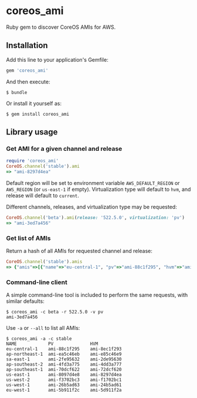 # coreos_ami

Ruby gem to discover CoreOS AMIs for AWS.

## Installation

Add this line to your application's Gemfile:

```ruby
gem 'coreos_ami'
```

And then execute:

```
$ bundle
```

Or install it yourself as:

```
$ gem install coreos_ami
```

## Library usage

### Get AMI for a given channel and release

```ruby
require 'coreos_ami'
CoreOS.channel('stable').ami
=> "ami-8297d4ea"
```

Default region will be set to environment variable
`AWS_DEFAULT_REGION` or `AWS_REGION` (or `us-east-1` if
empty). Virtualization type will default to `hvm`, and release will
default to `current`.

Different channels, releases, and virtualization type may be
requested:

```ruby
CoreOS.channel('beta').ami(release: '522.5.0', virtualization: 'pv')
=> "ami-3ed7a456"
```

### Get list of AMIs

Return a hash of all AMIs for requested channel and release:

```ruby
CoreOS.channel('stable').amis
=> {"amis"=>[{"name"=>"eu-central-1", "pv"=>"ami-88c1f295", "hvm"=>"ami-8ec1f293"}, {"name"=>"ap-northeast-1", "pv"=>"ami-ea5c46eb", "hvm"=>"ami-e85c46e9"}, {"name"=>"sa-east-1", "pv"=>"ami-2fe95632", "hvm"=>"ami-2de95630"}, {"name"=>"ap-southeast-2", "pv"=>"ami-4fd3a775", "hvm"=>"ami-4dd3a777"}, {"name"=>"ap-southeast-1", "pv"=>"ami-70dcf622", "hvm"=>"ami-72dcf620"}, {"name"=>"us-east-1", "pv"=>"ami-8097d4e8", "hvm"=>"ami-8297d4ea"}, {"name"=>"us-west-2", "pv"=>"ami-f3702bc3", "hvm"=>"ami-f1702bc1"}, {"name"=>"us-west-1", "pv"=>"ami-26b5ad63", "hvm"=>"ami-24b5ad61"}, {"name"=>"eu-west-1", "pv"=>"ami-5b911f2c", "hvm"=>"ami-5d911f2a"}]}
```

### Command-line client

A simple command-line tool is included to perform the same requests,
with similar defaults:

```
$ coreos_ami -c beta -r 522.5.0 -v pv
ami-3ed7a456
```

Use `-a` or `--all` to list all AMIs:

```
$ coreos_ami -a -c stable
NAME            PV              HVM
eu-central-1    ami-88c1f295    ami-8ec1f293
ap-northeast-1  ami-ea5c46eb    ami-e85c46e9
sa-east-1       ami-2fe95632    ami-2de95630
ap-southeast-2  ami-4fd3a775    ami-4dd3a777
ap-southeast-1  ami-70dcf622    ami-72dcf620
us-east-1       ami-8097d4e8    ami-8297d4ea
us-west-2       ami-f3702bc3    ami-f1702bc1
us-west-1       ami-26b5ad63    ami-24b5ad61
eu-west-1       ami-5b911f2c    ami-5d911f2a
```
